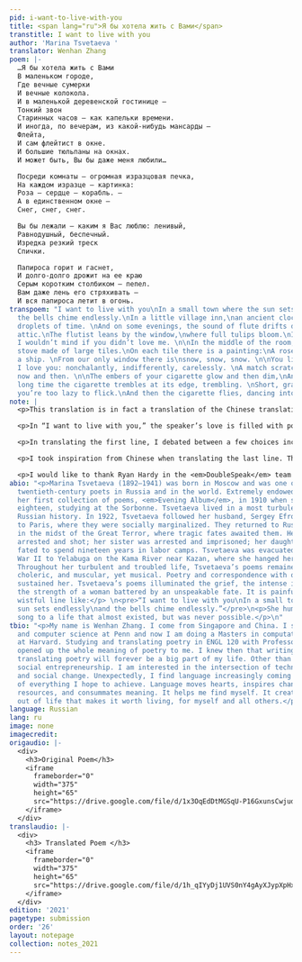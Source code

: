 ```yaml
---
pid: i-want-to-live-with-you
title: <span lang="ru">Я бы хотела жить с Вами</span>
transtitle: I want to live with you
author: 'Marina Tsvetaeva '
translator: Wenhan Zhang
poem: |-
  …Я бы хотела жить с Вами
  В маленьком городе,
  Где вечные сумерки
  И вечные колокола.
  И в маленькой деревенской гостинице —
  Тонкий звон
  Старинных часов — как капельки времени.
  И иногда, по вечерам, из какой-нибудь мансарды —
  Флейта,
  И сам флейтист в окне.
  И большие тюльпаны на окнах.
  И может быть, Вы бы даже меня любили…

  Посреди комнаты — огромная изразцовая печка,
  На каждом изразце — картинка:
  Роза — сердце — корабль. —
  А в единственном окне —
  Снег, снег, снег.

  Вы бы лежали — каким я Вас люблю: ленивый,
  Равнодушный, беспечный.
  Изредка резкий треск
  Спички.

  Папироса горит и гаснет,
  И долго-долго дрожит на ее краю
  Серым коротким столбиком — пепел.
  Вам даже лень его стряхивать —
  И вся папироса летит в огонь.
transpoem: "I want to live with you\nIn a small town where the sun sets endlessly\nand
  the bells chime endlessly.\nIn a little village inn,\nan ancient clock counts delicately,\nthe
  droplets of time. \nAnd on some evenings, the sound of flute drifts down from the
  attic.\nThe flutist leans by the window,\nwhere full tulips bloom.\nIn that moment,
  I wouldn’t mind if you didn’t love me. \n\nIn the middle of the room, there is a
  stove made of large tiles.\nOn each tile there is a painting:\nA rose, a heart,
  a ship. \nFrom our only window there is\nsnow, snow, snow. \n\nYou lie just as how
  I love you: nonchalantly, indifferently, carelessly. \nA match scratches the silence
  now and then. \n\nThe embers of your cigarette glow and then dim,\nAnd for a long,
  long time the cigarette trembles at its edge, trembling. \nShort, gray, white ashes,\nthat
  you’re too lazy to flick.\nAnd then the cigarette flies, dancing into the fire."
note: |
  <p>This translation is in fact a translation of the Chinese translation of the original Russian poem. I innovate as such because through the brief and delicate Chinese language, a kind of powerful yet wistful voice emerges from Tsvetaeva’s poems that I did not discern in the English versions. Like I wrote in the essay “The New Flowers of Language,” meanings are often consummated in other languages that the poet did not even know about. Through Chinese, I saw how powerfully and distinctly Tsvetaeva loved and I fell in love with that.</p>

  <p>In “I want to live with you,” the speaker’s love is filled with power and agency, as well as vulnerability and longing. She is not a devoted Petrarchan lover who withers in unrequited love, but a brave warrior who aspires to love. She loves him because she loves life, she loves love and she loves herself. “In that moment, I wouldn’t mind if you didn’t love me.“ is so wonderfully transient, nonchalant, and wistful.</p>

  <p>In translating the first line, I debated between a few choices including “I’d like to live with you,” “I want to spend my life with you” and “I want to live with you.” I chose the last for a childlike yet noncommittal insistence. The first line is the essence and the premise of the whole poem. The speaker loves him and makes a life out of this love, but ultimately, her love rests on her choice and not on his choice. She wants to live in that small town with love, instead of live anywhere else with him.</p>

  <p>I took inspiration from Chinese when translating the last line. There is a phrase in Chinese that translates as “flying moth dashes into the fire,” describing the dogged and death-seeking pursuit of an ideal. In my translation, I added the “dancing” imagery in “the cigarette flies, dancing into the fire,” imbuing the cigarette with life and agency. The cigarette is also a metaphor for the speaker, who knocks her fragile self against life and love, passionately and nonchalantly. Love means everything in the world, or nothing at all.</p>

  <p>I would like to thank Ryan Hardy in the <em>DoubleSpeak</em> team for illuminating features of Russian that really helped in my revision of the translation.</p>
abio: "<p>Marina Tsvetaeva (1892–1941) was born in Moscow and was one of the best
  twentieth-century poets in Russia and in the world. Extremely endowed, she published
  her first collection of poems, <em>Evening Album</em>, in 1910 when she was just
  eighteen, studying at the Sorbonne. Tsvetaeva lived in a most turbulent time in
  Russian history. In 1922, Tsvetaeva followed her husband, Sergey Efron, and emigrated
  to Paris, where they were socially marginalized. They returned to Russia in 1937
  in the midst of the Great Terror, where tragic fates awaited them. Her husband was
  arrested and shot; her sister was arrested and imprisoned; her daughter was arrested,
  fated to spend nineteen years in labor camps. Tsvetaeva was evacuated during World
  War II to Yelabuga on the Kama River near Kazan, where she hanged herself in 1941.
  Throughout her turbulent and troubled life, Tsvetaeva’s poems remained passionate,
  choleric, and muscular, yet musical. Poetry and correspondence with other poets
  sustained her. Tsvetaeva’s poems illuminated the grief, the intense inner life and
  the strength of a woman battered by an unspeakable fate. It is painful to read a
  wistful line like:</p> \n<pre>“I want to live with you\nIn a small town where the
  sun sets endlessly\nand the bells chime endlessly.”</pre>\n<p>She hums a tender
  song to a life that almost existed, but was never possible.</p>\n"
tbio: "<p>My name is Wenhan Zhang. I come from Singapore and China. I studied philosophy
  and computer science at Penn and now I am doing a Masters in computational science
  at Harvard. Studying and translating poetry in ENGL 120 with Professor Taije Silverman
  opened up the whole meaning of poetry to me. I knew then that writing, reading and
  translating poetry will forever be a big part of my life. Other than poetry, I love
  social entrepreneurship. I am interested in the intersection of technology, business
  and social change. Unexpectedly, I find language increasingly coming to the center
  of everything I hope to achieve. Language moves hearts, inspires changes, connects
  resources, and consummates meaning. It helps me find myself. It creates a performance
  out of life that makes it worth living, for myself and all others.</p>"
language: Russian
lang: ru
image: none
imagecredit: 
origaudio: |-
  <div>
    <h3>Original Poem</h3>
    <iframe
      frameborder="0"
      width="375"
      height="65"
      src="https://drive.google.com/file/d/1x3OqEdDtMGSqU-P16GxunsCwjudZGdlV/preview">
    </iframe>
  </div>
translaudio: |-
  <div>
    <h3> Translated Poem </h3>
    <iframe
      frameborder="0"
      width="375"
      height="65"
      src="https://drive.google.com/file/d/1h_qIYyDj1UVS0nY4gAyXJypXpHx10lmN/preview">
    </iframe>
  </div>
edition: '2021'
pagetype: submission
order: '26'
layout: notepage
collection: notes_2021
---
```

